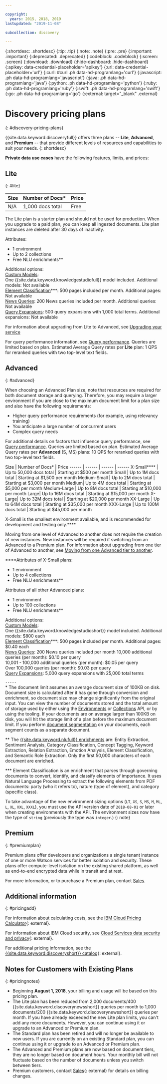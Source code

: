 ```yaml
---

copyright:
  years: 2015, 2018, 2019
lastupdated: "2019-11-08"

subcollection: discovery

---
```


{:shortdesc: .shortdesc}
{:tip: .tip}
{:note: .note}
{:pre: .pre}
{:important: .important}
{:deprecated: .deprecated}
{:codeblock: .codeblock}
{:screen: .screen}
{:download: .download}
{:hide-dashboard: .hide-dashboard}
{:apikey: data-credential-placeholder='apikey'}
{:url: data-credential-placeholder='url'}
{:curl: #curl .ph data-hd-programlang='curl'}
{:javascript: .ph data-hd-programlang='javascript'}
{:java: .ph data-hd-programlang='java'}
{:python: .ph data-hd-programlang='python'}
{:ruby: .ph data-hd-programlang='ruby'}
{:swift: .ph data-hd-programlang='swift'}
{:go: .ph data-hd-programlang='go'}
{:external: target="_blank" .external}

# Discovery pricing plans
{: #discovery-pricing-plans}

<!-- Learn more topic WDS -->
{{site.data.keyword.discoveryfull}} offers three plans -- **Lite**, **Advanced**, and **Premium** -- that provide different levels of resources and capabilities to suit your needs.
{: shortdesc}

**Private data use cases** have the following features, limits, and prices:

## Lite
{: #lite}

Size | Number of Docs\* | Price
------ | ------ | ------
N/A | 1,000 docs total | Free

The Lite plan is a starter plan and should not be used for production. When you upgrade to a paid plan, you can keep all ingested documents.  Lite plan instances are deleted after 30 days of inactivity.

Attributes:
- 1 environment
- Up to 2 collections
- Free NLU enrichments\*\*

Additional options:<br> [Custom Models](/docs/services/discovery?topic=discovery-integrating-with-wks#integrating-your-custom-model):<br>
One {{site.data.keyword.knowledgestudiofull}} model included. Additional models: Not available<br>[Element Classification](/docs/services/discovery?topic=discovery-element-classification#element-classification)\*\*\*:
500 pages included per month. Additional pages: Not available <br>[News Queries](/docs/services/discovery?topic=discovery-watson-discovery-news#watson-discovery-news):
200 News queries included per month. Additional queries:  Not available<br>[Query Expansions](/docs/services/discovery?topic=discovery-query-concepts#query-expansion):
500 query expansions with 1,000 total terms. Additional expansions: Not available

For information about upgrading from Lite to Advanced, see [Upgrading your service](/docs/services/discovery?topic=discovery-upgrading-your-plan#service)

For query performance information, see [Query performance](/docs/services/discovery?topic=discovery-qp#qp). Queries are limited based on plan. Estimated Average Query rates per **Lite** plan: 1 QPS for reranked queries with two top-level text fields.

## Advanced
{: #advanced}

When choosing an Advanced Plan size, note that resources are required for both document storage and querying. Therefore, you may require a larger environment if you are close to the maximum document limit for a plan size and also have the following requirements:

-  Higher query performance requirements (for example, using relevancy training)
-  You anticipate a large number of concurrent users
-  Complex query needs

For additional details on factors that influence query performance, see [Query performance](/docs/services/discovery?topic=discovery-qp#qp). Queries are limited based on plan. Estimated Average Query rates per **Advanced** (S, MS) plans: 10 QPS for reranked queries with two top-level text fields.

Size | Number of Docs\* | Price
------ | ------ | ------ | ------
X-Small\*\*\*\* | Up to 50,000 docs total | Starting at $500 per month
Small | Up to 1M docs total | Starting at $1,500 per month
Medium-Small | Up to 2M docs total | Starting at $3,000 per month
Medium| Up to 4M docs total | Starting at $5,000 per month
Medium-Large | Up to 8M docs total | Starting at $10,000 per month
Large| Up to 16M docs total | Starting at $15,000 per month
X-Large| Up to 32M docs total | Starting at $20,000 per month
XX-Large | Up to 64M docs total | Starting at $35,000 per month
XXX-Large | Up to 100M docs total | Starting at $45,000 per month

X-Small is the smallest environment available, and is recommended for development and testing only.\*\*\*\*

Moving from one level of Advanced to another does not require the creation of new instances. New instances will be required if switching from an Advanced to a Premium plan. For information about upgrading from one tier of Advanced to another, see [Moving from one Advanced tier to another](/docs/services/discovery?topic=discovery-upgrading-your-plan#upgrading-your-plan).

\*\*\*\*Attributes of X-Small plans:
- 1 environment
- Up to 4 collections
- Free NLU enrichments\*\*

Attributes of all other Advanced plans:
- 1 environment
- Up to 100 collections
- Free NLU enrichments\*\*

Additional options:<br> [Custom Models](/docs/services/discovery?topic=discovery-integrating-with-wks#integrating-your-custom-model):<br>
One {{site.data.keyword.knowledgestudioshort}} model included. Additional models: $800 each<br>[Element Classification](/docs/services/discovery?topic=discovery-element-classification#element-classification)\*\*\*:
500 pages included per month. Additional pages: $0.40 each<br>[News Queries](/docs/services/discovery?topic=discovery-watson-discovery-news#watson-discovery-news):
200 News queries included per month
10,000 additional queries (per month): $0.10 per query<br>
10,001 - 100,000 additional queries (per month): $0.05 per query<br>
Over 100,000 queries (per month): $0.03 per query<br>
[Query Expansions](/docs/services/discovery?topic=discovery-query-concepts#query-expansion):
5,000 query expansions with 25,000 total terms

`-----`
<br>
\* The document limit assumes an average document size of 100KB on disk. Document size is calculated after it has gone through conversion and enrichment, so document size may change significantly from the original input. You can view the number of documents stored and the total amount of storage used by either using the [Environments](https://{DomainName}/apidocs/discovery#get-environment-info) or [Collections](https://{DomainName}/apidocs/discovery#get-collection-details) API, or by using the tooling. If your documents are on average larger than 100KB on disk, you will hit the storage limit of a plan before the maximum document limit. If you perform [document segmentation](/docs/services/discovery?topic=discovery-configservice#doc-segmentation) on your documents, each segment counts as a separate document.

\*\* The [{{site.data.keyword.nlufull}} enrichments](/docs/services/discovery?topic=discovery-configservice#adding-enrichments) are: Entity Extraction, Sentiment Analysis, Category Classification, Concept Tagging, Keyword Extraction, Relation Extraction, Emotion Analysis, Element Classification, and Semantic Role Extraction.  Only the first 50,000 characters of each document are enriched.

\*\*\* Element Classification is an enrichment that parses through governing documents to convert, identify, and classify elements of importance. It uses Natural Language Processing to extract the following elements from PDF documents: party (who it refers to), nature (type of element), and category (specific class).

To take advantage of the new environment sizing options (`LT`, `XS`, `S`, `MS`, `M`, `ML`, `L`, `XL`, `XXL`, `XXXL`), you must use the API version date of `2018-08-01` or later when creating environments with the API. The environment sizes now have the type of `string` (previously the type was `integer`.)
{: note}

## Premium
{: #premiumplan}

Premium plans offer developers and organizations a single tenant instance of one or more Watson services for better isolation and security. These plans offer compute-level isolation on the existing shared platform, as well as end-to-end encrypted data while in transit and at rest.

For more information, or to purchase a Premium plan, contact [Sales](https://ibm.biz/contact-wdc-premium).

## Additional information
{: #pricingadd}

For information about calculating costs, see the [IBM Cloud Pricing Calculator](https://cloud.ibm.com/estimator/review){: external}.

For information about IBM Cloud security, see [Cloud Services data security and privacy](https://www.ibm.com/software/sla/sladb.nsf/sla/csdsp?OpenDocument){: external}.

For additional pricing information, see the [{{site.data.keyword.discoveryshort}} catalog](https://cloud.ibm.com/catalog/services/discovery){: external}.

## Notes for Customers with Existing Plans
{: #pricingnotes}

- Beginning **August 1, 2018**, your billing and usage will be based on this pricing plan.
- The Lite plan has been reduced from 2,000 documents/400 {{site.data.keyword.discoverynewsshort}} queries per month to 1,000 documents/200 {{site.data.keyword.discoverynewsshort}} queries per month.  If you have already exceeded the new Lite plan limits, you can't add any more documents. However, you can continue using it or upgrade to an Advanced or Premium plan.
- The Standard plan has been retired and will no longer be available to new users. If you are currently on an existing Standard plan, you can continue using it or upgrade to an Advanced or Premium plan.
- The Advanced and Premium plans are now based on document tiers, they are no longer based on document hours. Your monthly bill will not fluctuate based on the number of documents unless you switch between tiers.
- Premium customers, contact [Sales](https://ibm.biz/contact-wdc-premium){: external} for details on billing changes.
